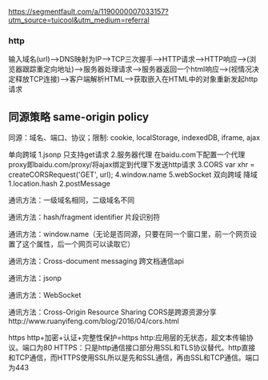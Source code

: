 https://segmentfault.com/a/1190000007033157?utm_source=tuicool&utm_medium=referral

### http

输入域名(url)-->DNS映射为IP-->TCP三次握手-->HTTP请求-->HTTP响应-->(浏览器跟踪重定向地址)-->服务器处理请求-->服务器返回一个html响应-->(视情况决定释放TCP连接)-->客户端解析HTML-->获取嵌入在HTML中的对象重新发起http请求


## 同源策略 same-origin policy

同源：域名、端口、协议；限制: cookie, localStorage, indexedDB, iframe, ajax

单向跨域
1.jsonp 只支持get请求
2.服务器代理 在baidu.com下配置一个代理proxy即baidu.com/proxy/将ajax绑定到代理下发送http请求
3.CORS var xhr = createCORSRequest('GET', url);
4.window.name
5.webSocket
双向跨域
降域
1.location.hash
2.postMessage


<p>通讯方法：一级域名相同，二级域名不同</p>
<script>
// Cookie 通过设置document.domain
document.domain = 'example.com';
document.cookie = 'name=value; domain=example.com';
// iframe 默认可以操作
document.getElementById('iframe').contentWindow.document;
window.parent.document.body;
</script>

<p>通讯方法：hash/fragment identifier 片段识别符</p>
<script>
// iframe 通过监听hashchange事件
document.getElementById('iframe').src += '#' + hash;
parent.location.href += '#' + hash;
window.onhashchange = function(){
    console.log(window.location.hash);
};
</script>

<p>通讯方法：window.name（无论是否同源，只要在同一个窗口里，前一个网页设置了这个属性，后一个网页可以读取它）</p>
<script>
// iframe 不同源子窗口写入window.name，子窗口跳回同源主域后，主窗口可以读取子窗口window.name
window.name = 'somedata'; //子窗口
document.getElementById('iframe').contentWindow.name; //主窗口
</script>

<p>通讯方法：Cross-document messaging 跨文档通信api</p>
<script>
// iframe 主窗口子窗口发送消息，通过message事件监听对方的消息
document.getElementById('iframe').contentWindow.postMessage('somedata', '*');
window.parent.postMessage('somedata', '*');
window.addEventListener('message', function(e){
    console.log(e);
}, false);
// 由于somedata可以为任意数据类型，Cookie, LocalStorage, IndexedDB均可传送
</script>

<p>通讯方法：jsonp</p>
<script>
// ajax 使用jsonp
$.ajax({
    url: 'http://example.com/get.php?',
    success: function(json){
        console.log(json);
    }
});
</script>

<p>通讯方法：WebSocket</p>

<p>通讯方法：Cross-Origin Resource Sharing CORS是跨源资源分享
http://www.ruanyifeng.com/blog/2016/04/cors.html</p>




https
http+加密+认证+完整性保护=https
http:应用层的无状态，超文本传输协议。端口为80
HTTPS：只是http通信接口部分用SSL和TLS协议替代。http直接和TCP通信，而HTTPS使用SSL所以是先和SSL通信，再由SSL和TCP通信。端口为443

